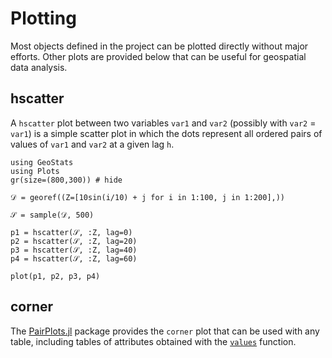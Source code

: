 # Plotting

Most objects defined in the project can be plotted directly without
major efforts. Other plots are provided below that can be useful for
geospatial data analysis.

## hscatter

A `hscatter` plot between two variables `var1` and `var2` (possibly
with `var2` = `var1`) is a simple scatter plot in which the dots
represent all ordered pairs of values of `var1` and `var2` at a
given lag `h`.

```@example plots
using GeoStats
using Plots
gr(size=(800,300)) # hide

𝒟 = georef((Z=[10sin(i/10) + j for i in 1:100, j in 1:200],))

𝒮 = sample(𝒟, 500)

p1 = hscatter(𝒮, :Z, lag=0)
p2 = hscatter(𝒮, :Z, lag=20)
p3 = hscatter(𝒮, :Z, lag=40)
p4 = hscatter(𝒮, :Z, lag=60)

plot(p1, p2, p3, p4)
```

## corner

The [PairPlots.jl](https://github.com/sefffal/PairPlots.jl) package
provides the `corner` plot that can be used with any table, including
tables of attributes obtained with the [`values`](@ref) function.